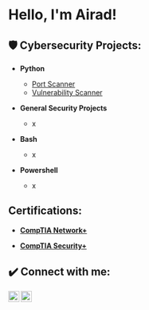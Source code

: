 <h1>Hello, I'm Airad! 

<h2>🛡️ Cybersecurity Projects:</h2>

- <b>Python</b>
  - [Port Scanner](https://github.com/AiradWasti/Portscanner/tree/main)
  - [Vulnerability Scanner](https://github.com/AiradWasti/Vulnerability-Scanner)

- <b>General Security Projects</b>
  - x

- <b>Bash</b>
  - x

- <b>Powershell</b>
  - x


<h2> Certifications:</h2>

- [<b>CompTIA Network+</b>](https://drive.google.com/file/d/1pmt4x-VOC4iB0P8nDiXU2bVjSmGwC1XE/view?usp=sharing) 

- [<b>CompTIA Security+</b>](https://drive.google.com/file/d/1z-cyuQT5gIC1MlTo0homTsMvvOD9eWth/view?usp=sharing)

<h2> ✔️ Connect with me:</h2>


[<img align="left" alt="AiradWasti | LinkedIn" width="22px" src="https://upload.wikimedia.org/wikipedia/commons/8/81/LinkedIn_icon.svg" />][linkedin]
[<img align="left" alt="AiradWasti | Instagram" width="22px" src="https://upload.wikimedia.org/wikipedia/commons/e/e7/Instagram_logo_2016.svg" />][instagram]


[instagram]: https://www.instagram.com/airad.w?igsh=Z2szenA2cXdjOTJ4&utm_source=qr
[linkedin]: https://www.linkedin.com/in/airad-wasti-a1266b239/
